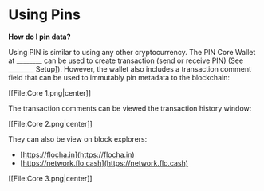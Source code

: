 # Using Pins

**How do I pin data?** 

Using PIN is similar to using any other cryptocurrency. The PIN Core Wallet at \_\_\_\_\_\_\_\_ can be used to create transaction \(send or receive PIN\) \(See \_\_\_\_\_\_\_\_ Setup\]\). However, the wallet also includes a transaction comment field that can be used to immutably pin metadata to the blockchain:

\[\[File:Core 1.png\|center\]\]

The transaction comments can be viewed the transaction history window:

\[\[File:Core 2.png\|center\]\]

They can also be view on block explorers:

* [https://flocha.in](https://flocha.in)
* [https://network.flo.cash](https://network.flo.cash) 

\[\[File:Core 3.png\|center\]\]

